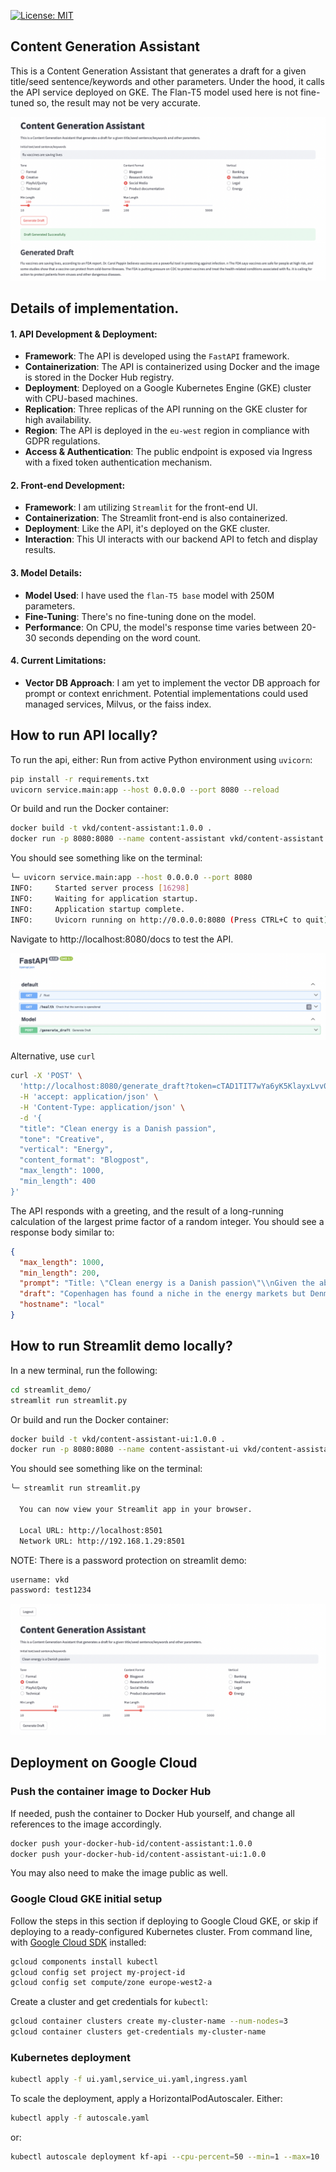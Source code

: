 [![License: MIT](https://img.shields.io/badge/License-MIT-yellow.svg)](https://opensource.org/licenses/MIT)

## Content Generation Assistant 

This is a Content Generation Assistant that generates a draft for a given title/seed sentence/keywords and other parameters. Under the hood, it calls the API service deployed on GKE. The Flan-T5 model used here is not fine-tuned so, the result may not be very accurate.

![Read docs of the API the API](./images/demo.png)

## Details of implementation.

#### 1. API Development & Deployment:
- **Framework**:  The API is developed using the `FastAPI` framework.
- **Containerization**: The API is containerized using Docker and the image is stored in the Docker Hub registry.
- **Deployment**: Deployed on a Google Kubernetes Engine (GKE) cluster with CPU-based machines.
- **Replication**: Three replicas of the API running on the GKE cluster for high availability.
- **Region**: The API is deployed in the `eu-west` region in compliance with GDPR regulations.
- **Access & Authentication**: The public endpoint is exposed via Ingress with a fixed token authentication mechanism.

#### 2. Front-end Development:
- **Framework**: I am utilizing `Streamlit` for the front-end UI.
- **Containerization**: The Streamlit front-end is also containerized.
- **Deployment**: Like the API, it's deployed on the GKE cluster.
- **Interaction**: This UI interacts with our backend API to fetch and display results.

#### 3. Model Details:
- **Model Used**: I have used the `flan-T5 base` model with 250M parameters.
- **Fine-Tuning**: There's no fine-tuning done on the model.
- **Performance**: On CPU, the model's response time varies between 20-30 seconds depending on the word count.

#### 4. Current Limitations:
- **Vector DB Approach**: I am yet to implement the vector DB approach for prompt or context enrichment. Potential implementations could used managed services, Milvus, or the faiss index.

## How to run API locally?

To run the api, either:
Run from active Python environment using `uvicorn`:
```bash
pip install -r requirements.txt
uvicorn service.main:app --host 0.0.0.0 --port 8080 --reload
```

Or build and run the Docker container:
```bash
docker build -t vkd/content-assistant:1.0.0 .
docker run -p 8080:8080 --name content-assistant vkd/content-assistant:1.0.0
```

You should see something like on the terminal:
```bash
╰─ uvicorn service.main:app --host 0.0.0.0 --port 8080
INFO:     Started server process [16298]
INFO:     Waiting for application startup.
INFO:     Application startup complete.
INFO:     Uvicorn running on http://0.0.0.0:8080 (Press CTRL+C to quit)
```

Navigate to http://localhost:8080/docs to test the API.

![Read docs of the API the API](./images/api-docs.png)

Alternative, use `curl` 
```bash
curl -X 'POST' \
  'http://localhost:8080/generate_draft?token=cTAD1TIT7wYa6yK5KlayxLvv0WqIiHiRFEPZjPFdeVXSRqELeTt6iTUI5lC2AakW' \
  -H 'accept: application/json' \
  -H 'Content-Type: application/json' \
  -d '{
  "title": "Clean energy is a Danish passion",
  "tone": "Creative",
  "vertical": "Energy",
  "content_format": "Blogpost",
  "max_length": 1000,
  "min_length": 400
}'
```

The API responds with a greeting, and the result of a long-running calculation of the largest prime factor of a random integer. You should see a response body similar to:
```json
{
  "max_length": 1000,
  "min_length": 200,
  "prompt": "Title: \"Clean energy is a Danish passion\"\\nGiven the above title of an imaginary article, imagine the article.\\n \n    The article is for the business of Energy, and \n    the tone of the text should be Creative.\\n The generated content is to be used in Blogpost",
  "draft": "Copenhagen has found a niche in the energy markets but Denmark is still searching for a clean energy source. The energy sector has the key to that niche. There are many things that have led the energy sector to seek out a more natural source of energy than the fossil fuel sector. But Danish energy is more than just a car. The country's energy and water resources are under increasing pressure to meet energy needs. And Denmark isn't wasting any time to do so.'s energy efficiency.n What we do are a new energy system that makes power from fossil fuels.n That means Copenhagen doesn't just want to buy fossil fuel, it's going to invest in renewable resources. Its energy sector is about more than saving electricity. Denmark is going to invest in renewable energy. There is a chance that oil and gas is going to buy up carbon emissions in Denmark at a higher rate than the global average. A Danish citizen who wants to reduce energy bills is giving up his pension in Denmark, and that's something that he's passionate about.n So maybe our energy is not just a car, but an energy source as well. But why do the Danish want to drive our own cars? And if a car is made of oil and gas, he wants to drive his own car to Copenhagen?",
  "hostname": "local"
}
```
## How to run Streamlit demo locally?

In a new terminal, run the following:
```bash
cd streamlit_demo/
streamlit run streamlit.py
```

Or build and run the Docker container:
```bash
docker build -t vkd/content-assistant-ui:1.0.0 .
docker run -p 8080:8080 --name content-assistant-ui vkd/content-assistant-ui:1.0.0
```

You should see something like on the terminal:
```bash
╰─ streamlit run streamlit.py               

  You can now view your Streamlit app in your browser.

  Local URL: http://localhost:8501
  Network URL: http://192.168.1.29:8501
```

NOTE: There is a password protection on streamlit demo:
```bash
username: vkd
password: test1234
```

![Read docs of the API the API](./images/streamlit-ui.png)

## Deployment on Google Cloud

### Push the container image to Docker Hub

If needed, push the container to Docker Hub yourself, and change all references to the image accordingly.

```bash
docker push your-docker-hub-id/content-assistant:1.0.0
docker push your-docker-hub-id/content-assistant-ui:1.0.0
```
You may also need to make the image public as well.

### Google Cloud GKE initial setup

Follow the steps in this section if deploying to Google Cloud GKE, or skip if deploying to a ready-configured Kubernetes cluster. From command line, with [Google Cloud SDK](https://cloud.google.com/sdk/docs/install) installed:

```bash
gcloud components install kubectl
gcloud config set project my-project-id
gcloud config set compute/zone europe-west2-a
```

Create a cluster and get credentials for `kubectl`:
```bash
gcloud container clusters create my-cluster-name --num-nodes=3
gcloud container clusters get-credentials my-cluster-name
```

### Kubernetes deployment

```bash
kubectl apply -f ui.yaml,service_ui.yaml,ingress.yaml
```

To scale the deployment, apply a HorizontalPodAutoscaler. Either:
```bash
kubectl apply -f autoscale.yaml
```
or:

```bash
kubectl autoscale deployment kf-api --cpu-percent=50 --min=1 --max=10
```
